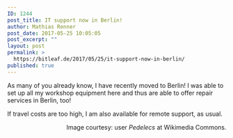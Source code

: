 ```yaml
---
ID: 1244
post_title: IT support now in Berlin!
author: Mathias Renner
post_date: 2017-05-25 10:05:05
post_excerpt: ""
layout: post
permalink: >
  https://bitleaf.de/2017/05/25/it-support-now-in-berlin/
published: true
---
```

As many of you already know, I have recently moved to Berlin! <!--more-->I was able to set up all my workshop equipment here and thus are able to offer repair services in Berlin, too!

If travel costs are too high, I am also available for remote support, as usual.
<p style="text-align: right;">Image courtesy: user <em>Pedelecs</em> at Wikimedia Commons.</p>